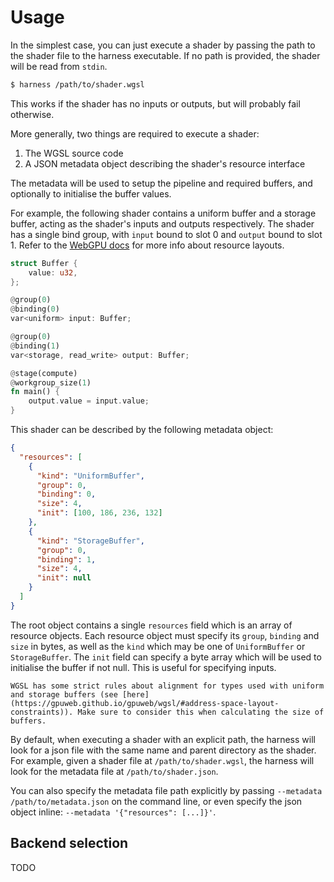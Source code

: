 # Usage

In the simplest case, you can just execute a shader by passing the path to the shader file to the harness executable. If no path is provided, the shader will be read from `stdin`.

```sh
$ harness /path/to/shader.wgsl
```

This works if the shader has no inputs or outputs, but will probably fail otherwise.

More generally, two things are required to execute a shader:

1. The WGSL source code
2. A JSON metadata object describing the shader's resource interface

The metadata will be used to setup the pipeline and required buffers, and optionally to initialise the buffer values.

For example, the following shader contains a uniform buffer and a storage buffer, acting as the shader's inputs and outputs respectively. The shader has a single bind group, with `input` bound to slot 0 and `output` bound to slot 1. Refer to the [WebGPU docs](https://gpuweb.github.io/gpuweb/#pipeline-layout) for more info about resource layouts.

```rust
struct Buffer {
    value: u32,
};

@group(0)
@binding(0)
var<uniform> input: Buffer;

@group(0)
@binding(1)
var<storage, read_write> output: Buffer;

@stage(compute)
@workgroup_size(1)
fn main() {
    output.value = input.value;
}
```

This shader can be described by the following metadata object:

```json
{
  "resources": [
    {
      "kind": "UniformBuffer",
      "group": 0,
      "binding": 0,
      "size": 4,
      "init": [100, 186, 236, 132]
    },
    {
      "kind": "StorageBuffer",
      "group": 0,
      "binding": 1,
      "size": 4,
      "init": null
    }
  ]
}
```

The root object contains a single `resources` field which is an array of resource objects. Each resource object must specify its `group`, `binding` and `size` in bytes, as well as the `kind` which may be one of `UniformBuffer` or `StorageBuffer`. The `init` field can specify a byte array which will be used to initialise the buffer if not null. This is useful for specifying inputs.

```admonish warning "Alignment"
WGSL has some strict rules about alignment for types used with uniform and storage buffers (see [here](https://gpuweb.github.io/gpuweb/wgsl/#address-space-layout-constraints)). Make sure to consider this when calculating the size of buffers.
```

By default, when executing a shader with an explicit path, the harness will look for a json file with the same name and parent directory as the shader. For example, given a shader file at `/path/to/shader.wgsl`, the harness will look for the metadata file at `/path/to/shader.json`.

You can also specify the metadata file path explicitly by passing `--metadata /path/to/metadata.json` on the command line, or even specify the json object inline: `--metadata '{"resources": [...]}'`.

## Backend selection

TODO
